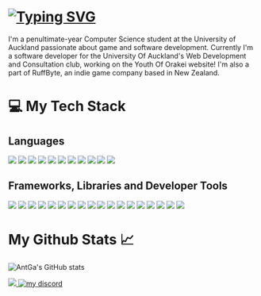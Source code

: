 
<h1 align="left">
<a href="https://git.io/typing-svg"><img src="https://readme-typing-svg.demolab.com?font=Inter&weight=800&size=29&duration=5000&pause=250&color=00BEFF&repeat=true&width=435&lines=Hello+%F0%9F%91%8B;I'm+Anton+Garay!" alt="Typing SVG" /></a>
</h1>
I'm a penultimate-year Computer Science student at the University of Auckland passionate about game and software development. Currently I'm a software developer for the University Of Auckland's Web Development and Consultation club, working on the Youth Of Orakei website! I'm also a part of RuffByte, an indie game company based in New Zealand.

# 💻 My Tech Stack

## Languages 
<div>
<img src="https://img.shields.io/badge/html5-%23E34F26.svg?style=for-the-badge&logo=html5&logoColor=white"/>
<img src="https://img.shields.io/badge/css3-%231572B6.svg?style=for-the-badge&logo=css3&logoColor=white"/>
<img src="https://img.shields.io/badge/python-3670A0?style=for-the-badge&logo=python&logoColor=ffdd54"/>
<img src="https://img.shields.io/badge/typescript-%23007ACC.svg?style=for-the-badge&logo=typescript&logoColor=white"/>
<img src="https://img.shields.io/badge/javascript-%23323330.svg?style=for-the-badge&logo=javascript&logoColor=%23F7DF1E"
<img src="https://img.shields.io/badge/java-%23ED8B00.svg?style=for-the-badge&logo=openjdk&logoColor=white"/>
<img src="https://img.shields.io/badge/java-%23ED8B00.svg?style=for-the-badge&logo=openjdk&logoColor=white"/>
  <img src="https://img.shields.io/badge/Godot-478CBF?style=for-the-badge&logo=GodotEngine&logoColor=white"/>
<img src="https://img.shields.io/badge/mysql-4479A1.svg?style=for-the-badge&logo=mysql&logoColor=white"/>
<img src="https://img.shields.io/badge/c-%2300599C.svg?style=for-the-badge&logo=c&logoColor=white"/>
  <img src="https://img.shields.io/badge/markdown-%23000000.svg?style=for-the-badge&logo=markdown&logoColor=white"/>
<img src="https://img.shields.io/badge/r-%23276DC3.svg?style=for-the-badge&logo=r&logoColor=white"/>
  
</div>

## Frameworks, Libraries and Developer Tools
<div>
  
<img src="https://img.shields.io/badge/react-%2320232a.svg?style=for-the-badge&logo=react&logoColor=%2361DAFB"/>
<img src="https://img.shields.io/badge/astro-%232C2052.svg?style=for-the-badge&logo=astro&logoColor=white"/>
<img src="https://img.shields.io/badge/tailwindcss-%2338B2AC.svg?style=for-the-badge&logo=tailwind-css&logoColor=white"/>
<img src="https://img.shields.io/badge/Framer-black?style=for-the-badge&logo=framer&logoColor=blue"/>
<img src="https://img.shields.io/badge/vite-%23646CFF.svg?style=for-the-badge&logo=vite&logoColor=white"/>
<img src="https://img.shields.io/badge/React_Router-CA4245?style=for-the-badge&logo=react-router&logoColor=white"/>

<img src="https://img.shields.io/badge/Aseprite-FFFFFF?style=for-the-badge&logo=Aseprite&logoColor=#7D929E"/>
<img src="https://img.shields.io/badge/Itch-%23FF0B34.svg?style=for-the-badge&logo=Itch.io&logoColor=white"/>
<img src="https://img.shields.io/badge/Notion-%23000000.svg?style=for-the-badge&logo=notion&logoColor=white"/>
<img src="https://img.shields.io/badge/jira-%230A0FFF.svg?style=for-the-badge&logo=jira&logoColor=white"/>
<img src="https://img.shields.io/badge/Figma-F24E1E?style=for-the-badge&logo=figma&logoColor=white"/>

<img src="https://img.shields.io/badge/bootstrap-%238511FA.svg?style=for-the-badge&logo=bootstrap&logoColor=white"/>
<img src="https://img.shields.io/badge/flask-%23000.svg?style=for-the-badge&logo=flask&logoColor=white"/>

<img src="https://img.shields.io/badge/NPM-%23CB3837.svg?style=for-the-badge&logo=npm&logoColor=white"/>

<img src="https://img.shields.io/badge/git-%23F05033.svg?style=for-the-badge&logo=git&logoColor=white"/>

<img src="https://img.shields.io/badge/AWS-%23FF9900.svg?style=for-the-badge&logo=amazon-aws&logoColor=white"/>
<img src="https://img.shields.io/badge/github%20pages-121013?style=for-the-badge&logo=github&logoColor=white"/>
<img src="https://img.shields.io/badge/netlify-%23000000.svg?style=for-the-badge&logo=netlify&logoColor=#00C7B7"/>
</div>


# My Github Stats 📈

![AntGa's GitHub stats](https://github-readme-stats.vercel.app/api?username=AntGa&show_icons=true&theme=radical)


<div align="left">
  <a href="https://www.linkedin.com/in/antga/">
    <img src="https://img.shields.io/badge/LinkedIn-0077B5?style=for-the-badge&logo=linkedin&logoColor=white"/>
  </a>
   <a href="#"><img alt="my discord" title="Discord" src="https://img.shields.io/badge/AntGa-3152A0?style=for-the-badge&logo=Discord&logoColor=white"/></a>
 
</div>
